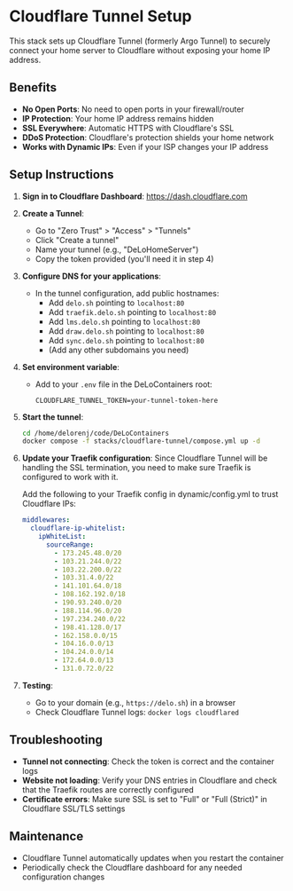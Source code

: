 # Cloudflare Tunnel Setup

This stack sets up Cloudflare Tunnel (formerly Argo Tunnel) to securely connect your home server to Cloudflare without exposing your home IP address.

## Benefits

- **No Open Ports**: No need to open ports in your firewall/router
- **IP Protection**: Your home IP address remains hidden
- **SSL Everywhere**: Automatic HTTPS with Cloudflare's SSL
- **DDoS Protection**: Cloudflare's protection shields your home network
- **Works with Dynamic IPs**: Even if your ISP changes your IP address

## Setup Instructions

1. **Sign in to Cloudflare Dashboard**: https://dash.cloudflare.com

2. **Create a Tunnel**:
   - Go to "Zero Trust" > "Access" > "Tunnels"
   - Click "Create a tunnel"
   - Name your tunnel (e.g., "DeLoHomeServer")
   - Copy the token provided (you'll need it in step 4)

3. **Configure DNS for your applications**:
   - In the tunnel configuration, add public hostnames:
     - Add `delo.sh` pointing to `localhost:80`
     - Add `traefik.delo.sh` pointing to `localhost:80`
     - Add `lms.delo.sh` pointing to `localhost:80`
     - Add `draw.delo.sh` pointing to `localhost:80`
     - Add `sync.delo.sh` pointing to `localhost:80`
     - (Add any other subdomains you need)

4. **Set environment variable**:
   - Add to your `.env` file in the DeLoContainers root:
     ```
     CLOUDFLARE_TUNNEL_TOKEN=your-tunnel-token-here
     ```

5. **Start the tunnel**:
   ```bash
   cd /home/delorenj/code/DeLoContainers
   docker compose -f stacks/cloudflare-tunnel/compose.yml up -d
   ```

6. **Update your Traefik configuration**:
   Since Cloudflare Tunnel will be handling the SSL termination, you need to make sure Traefik is configured to work with it.
   
   Add the following to your Traefik config in dynamic/config.yml to trust Cloudflare IPs:

   ```yaml
   middlewares:
     cloudflare-ip-whitelist:
       ipWhiteList:
         sourceRange:
           - 173.245.48.0/20
           - 103.21.244.0/22
           - 103.22.200.0/22
           - 103.31.4.0/22
           - 141.101.64.0/18
           - 108.162.192.0/18
           - 190.93.240.0/20
           - 188.114.96.0/20
           - 197.234.240.0/22
           - 198.41.128.0/17
           - 162.158.0.0/15
           - 104.16.0.0/13
           - 104.24.0.0/14
           - 172.64.0.0/13
           - 131.0.72.0/22
   ```

7. **Testing**:
   - Go to your domain (e.g., `https://delo.sh`) in a browser
   - Check Cloudflare Tunnel logs: `docker logs cloudflared`

## Troubleshooting

- **Tunnel not connecting**: Check the token is correct and the container logs
- **Website not loading**: Verify your DNS entries in Cloudflare and check that the Traefik routes are correctly configured
- **Certificate errors**: Make sure SSL is set to "Full" or "Full (Strict)" in Cloudflare SSL/TLS settings

## Maintenance

- Cloudflare Tunnel automatically updates when you restart the container 
- Periodically check the Cloudflare dashboard for any needed configuration changes
